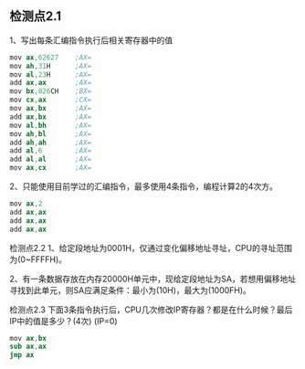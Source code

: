 检测点2.1
---

1、写出每条汇编指令执行后相关寄存器中的值
```s
mov ax,62627    ;AX=
mov ah,31H      ;AX=
mov al,23H      ;AX=
add ax,ax       ;AX=
mov bx,826CH    ;BX=
mov cx,ax       ;CX=
mov ax,bx       ;AX=
add ax,bx       ;AX=
mov al,bh       ;AX=
mov ah,bl       ;AX=
add ah,ah       ;AX=
add al,6        ;AX=
add al,al       ;AX=
mov ax,cx       ;AX=
```

2、只能使用目前学过的汇编指令，最多使用4条指令，编程计算2的4次方。
```s
mov ax,2
add ax,ax
add ax,ax
add ax,ax
```

检测点2.2
1、给定段地址为0001H，仅通过变化偏移地址寻址，CPU的寻址范围为(0~FFFFH)。

2、有一条数据存放在内存20000H单元中，现给定段地址为SA，若想用偏移地址寻找到此单元，则SA应满足条件：最小为(10H)，最大为(1000FH)。

检测点2.3
下面3条指令执行后，CPU几次修改IP寄存器？都是在什么时候？最后IP中的值是多少？(4次) (IP=0)
```s
mov ax,bx
sub ax,ax
jmp ax
```